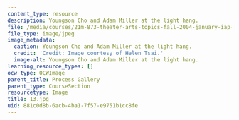 ```yaml
---
content_type: resource
description: Youngson Cho and Adam Miller at the light hang.
file: /media/courses/21m-873-theater-arts-topics-fall-2004-january-iap-2005/881c0d8b6acb4ba17f57e9751b1cc8fe_13.jpg
file_type: image/jpeg
image_metadata:
  caption: Youngson Cho and Adam Miller at the light hang.
  credit: 'Credit: Image courtesy of Helen Tsai.'
  image-alt: Youngson Cho and Adam Miller at the light hang.
learning_resource_types: []
ocw_type: OCWImage
parent_title: Process Gallery
parent_type: CourseSection
resourcetype: Image
title: 13.jpg
uid: 881c0d8b-6acb-4ba1-7f57-e9751b1cc8fe
---
```

